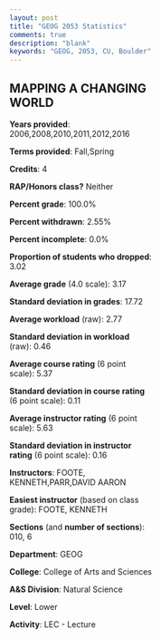 ```yaml
---
layout: post
title: "GEOG 2053 Statistics"
comments: true
description: "blank"
keywords: "GEOG, 2053, CU, Boulder"
--- 
```

<head>
<script src="https://ajax.googleapis.com/ajax/libs/jquery/2.1.3/jquery.min.js"></script>
<script src="https://dl.dropboxusercontent.com/s/pc42nxpaw1ea4o9/highcharts.js?dl=0"></script>
<!-- <script src="../assets/js/highcharts.js"></script> -->
<style type="text/css">@font-face {
	font-family: "Bebas Neue";
	src: url(https://www.filehosting.org/file/details/544349/BebasNeue%20Regular.otf) format("opentype");
	}
	h1.Bebas { 
		font-family: "Bebas Neue", Verdana, Tahoma;
	}
</style>
</head>
<body>
	<div id="container" style="float: right; width: 45%; height: 88%; margin-left: 2.5%; margin-right: 2.5%;"></div>
	<script language="JavaScript">
		$(document).ready(function() {
		var chart = {type: 'column'};
		var title = {text: 'Grade Distribution'};
		var xAxis = {categories: ['A','B','C','D','F'],crosshair: true};
		var yAxis = {min: 0,title: {text: 'Percentage'}};
		var tooltip = {headerFormat: '<center><b><span style="font-size:20px">{point.key}</span></b></center>',
		               pointFormat: '<td style="padding:0"><b>{point.y:.1f}%</b></td>',
		               footerFormat: '</table>',shared: true,useHTML: true};
		var plotOptions = {column: {pointPadding: 0.0,borderWidth: 0}};  
		var credits = {enabled: false};var series= [{name: 'Percent',data: [47.15,36.79,8.81,3.63,3.63,]}];
		var json = {};
		json.chart = chart;
		json.title = title;
		json.tooltip = tooltip;
		json.xAxis = xAxis;
		json.yAxis = yAxis;  
		json.series = series;
		json.plotOptions = plotOptions;  
		json.credits = credits;
		$('#container').highcharts(json);
	});
	</script>
</body>
			   
## MAPPING A CHANGING WORLD

**Years provided**: 2006,2008,2010,2011,2012,2016

**Terms provided**: Fall,Spring

**Credits**: 4

**RAP/Honors class?** Neither

**Percent grade**: 100.0%

**Percent withdrawn**: 2.55%

**Percent incomplete**: 0.0%

**Proportion of students who dropped**: 3.02

**Average grade** (4.0 scale): 3.17

**Standard deviation in grades**: 17.72

**Average workload** (raw): 2.77

**Standard deviation in workload** (raw): 0.46

**Average course rating** (6 point scale): 5.37

**Standard deviation in course rating** (6 point scale): 0.11

**Average instructor rating** (6 point scale): 5.63

**Standard deviation in instructor rating** (6 point scale): 0.16

**Instructors**: FOOTE, KENNETH,PARR,DAVID AARON

**Easiest instructor** (based on class grade): FOOTE, KENNETH

**Sections** (and **number of sections**): 010, 6

**Department**: GEOG

**College**: College of Arts and Sciences

**A&S Division**: Natural Science

**Level**: Lower

**Activity**: LEC - Lecture